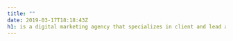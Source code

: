 ```yaml
---
title: ""
date: 2019-03-17T18:18:43Z
h1: is a digital marketing agency that specializes in client and lead aquisitions;
---
```


